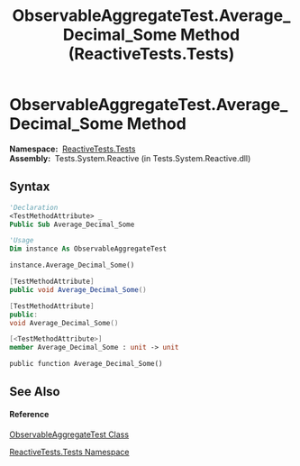 ﻿---
title: ObservableAggregateTest.Average_Decimal_Some Method  (ReactiveTests.Tests)
TOCTitle: Average_Decimal_Some Method
ms:assetid: M:ReactiveTests.Tests.ObservableAggregateTest.Average_Decimal_Some
ms:mtpsurl: https://msdn.microsoft.com/en-us/library/reactivetests.tests.observableaggregatetest.average_decimal_some(v=VS.103)
ms:contentKeyID: 36620526
ms.date: 06/28/2011
mtps_version: v=VS.103
f1_keywords:
- ReactiveTests.Tests.ObservableAggregateTest.Average_Decimal_Some
dev_langs:
- CSharp
- JScript
- VB
- FSharp
- c++
---

# ObservableAggregateTest.Average\_Decimal\_Some Method

**Namespace:**  [ReactiveTests.Tests](hh289046\(v=vs.103\).md)  
**Assembly:**  Tests.System.Reactive (in Tests.System.Reactive.dll)

## Syntax

``` vb
'Declaration
<TestMethodAttribute> _
Public Sub Average_Decimal_Some
```

``` vb
'Usage
Dim instance As ObservableAggregateTest

instance.Average_Decimal_Some()
```

``` csharp
[TestMethodAttribute]
public void Average_Decimal_Some()
```

``` c++
[TestMethodAttribute]
public:
void Average_Decimal_Some()
```

``` fsharp
[<TestMethodAttribute>]
member Average_Decimal_Some : unit -> unit 
```

``` jscript
public function Average_Decimal_Some()
```

## See Also

#### Reference

[ObservableAggregateTest Class](hh314823\(v=vs.103\).md)

[ReactiveTests.Tests Namespace](hh289046\(v=vs.103\).md)

